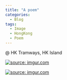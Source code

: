 ```yaml
---
title: "A poem"
categories:
  - Blog
tags:
  - Image
  - HongKong
  - Poem
---
```


@ HK Tramways, HK Island

<a href="https://imgur.com/Pve862V"><img src="https://i.imgur.com/Pve862V.jpg" title="source: imgur.com" /></a>

<a href="https://imgur.com/fa0ON3Y"><img src="https://i.imgur.com/fa0ON3Y.jpg" title="source: imgur.com" /></a>

<script src="https://utteranc.es/client.js"
        repo="serendipityinlife/serendipityinlife.github.io"
        issue-term="pathname"
        theme="github-light"
        crossorigin="anonymous"
        async>
</script>
